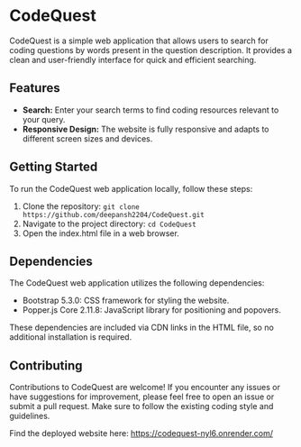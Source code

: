 # CodeQuest

CodeQuest is a simple web application that allows users to search for coding questions by words present in the question description. It provides a clean and user-friendly interface for quick and efficient searching.

## Features

- **Search:** Enter your search terms to find coding resources relevant to your query.
- **Responsive Design:** The website is fully responsive and adapts to different screen sizes and devices.

## Getting Started

To run the CodeQuest web application locally, follow these steps:

1. Clone the repository: `git clone https://github.com/deepansh2204/CodeQuest.git`
2. Navigate to the project directory: `cd CodeQuest`
3. Open the index.html file in a web browser.

## Dependencies

The CodeQuest web application utilizes the following dependencies:

- Bootstrap 5.3.0: CSS framework for styling the website.
- Popper.js Core 2.11.8: JavaScript library for positioning and popovers.

These dependencies are included via CDN links in the HTML file, so no additional installation is required.

## Contributing

Contributions to CodeQuest are welcome! If you encounter any issues or have suggestions for improvement, please feel free to open an issue or submit a pull request. Make sure to follow the existing coding style and guidelines.

Find the deployed website here: 
https://codequest-nyl6.onrender.com/

